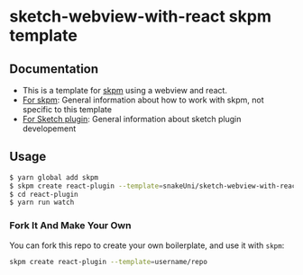 # sketch-webview-with-react skpm template

## Documentation

- This is a template for [skpm](https://github.com/skpm/skpm) using a webview and react.
- [For skpm](https://github.com/skpm/skpm): General information about how to work with skpm, not specific to this template
- [For Sketch plugin](http://developer.sketchapp.com): General information about sketch plugin developement

## Usage

``` bash
$ yarn global add skpm
$ skpm create react-plugin --template=snakeUni/sketch-webview-with-react
$ cd react-plugin
$ yarn run watch
```

### Fork It And Make Your Own

You can fork this repo to create your own boilerplate, and use it with `skpm`:

``` bash
skpm create react-plugin --template=username/repo
```